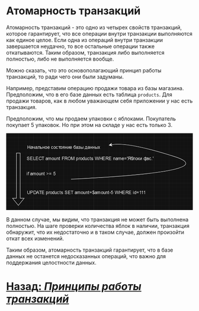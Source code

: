 # Атомарность транзакций

Атомарность транзакций - это одно из четырех свойств транзакций, которое гарантирует, что все операции внутри транзакции 
выполняются как единое целое. Если одна из операций внутри транзакции завершается неудачно, то все остальные операции
также откатываются. Таким образом, транзакция либо выполняется полностью, либо не выполняется вообще.

Можно сказать, что это основополагающий принцип работы транзакций, то ради чего они были задуманы.

Например, представим операцию продажи товара из базы магазина. Предположим, что в его базе данных есть таблица `products`.
Для продажи товаров, как в любом уважающем себя приложении у нас есть транзакция.

Предположим, что мы продаем упаковки с яблоками. Покупатель покупает 5 упаковок. Но при этом на складе у нас есть только 3.

![atomicity example](../../../src/transactions/atomicity.png)

В данном случае, мы видим, что транзакция не может быть выполнена полностью. На шаге проверки количества яблок в наличии,
транзакция обнаружит, что их недостаточно и в таком случае, должен произойти откат всех изменений.

Таким образом, атомарность транзакций гарантирует, что в базе данных не останется недосказанных операций, что важно для
поддержания целостности данных.

# [**Назад**: *Принципы работы транзакций*](../principles.md)